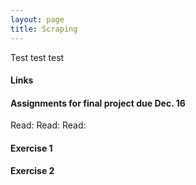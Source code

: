 ```yaml
---
layout: page
title: Scraping
---
```


Test test test

#### Links

#### Assignments for final project due Dec. 16

Read:
Read: 
Read: 

#### Exercise 1

#### Exercise 2